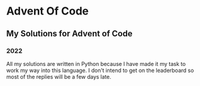 # Advent Of Code

## My Solutions for Advent of Code
### 2022
All my solutions are written in Python because I have made it my task to work my way into this language. I don't intend to get on the leaderboard so most of the replies will be a few days late.